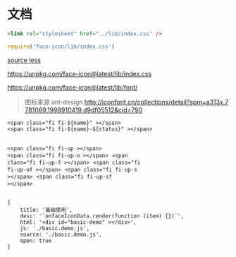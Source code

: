 # 文档


````html
<link rel="stylesheet" href="../lib/index.css" />
````

```js
require('face-icon/lib/index.css')
```
[source less](https://github.com/onface/icon/tree/master/lib)

https://unpkg.com/face-icon@latest/lib/index.css

https://unpkg.com/face-icon@latest/lib/font/


<blockquote cite="http://iconfont.cn/collections/detail?spm=a313x.7781069.1998910419.d9df05512&cid=790">
    图标来源 ant-design <a href="http://iconfont.cn/collections/detail?spm=a313x.7781069.1998910419.d9df05512&cid=790">http://iconfont.cn/collections/detail?spm=a313x.7781069.1998910419.d9df05512&cid=790</a>
</blockquote>
<span class="fi fi-up"></span>
<span class="fi fi-up-o"></span>
<span class="fi fi-up-f"></span>
<span class="fi fi-up-of"></span>
<span class="fi fi-up-s"></span>
<span class="fi fi-up-sf"></span>
<pre>
<code>&lt;span class="fi fi-${name}" &gt;&lt;/span&gt;</code>
<code>&lt;span class="fi fi-${name}-${status}" &gt;&lt;/span&gt;</code>

<code>&lt;span class="fi fi-up &gt;&lt;/span&gt;</code>
<code>&lt;span class="fi fi-up-o &gt;&lt;/span&gt;</code>
<code>&lt;span class="fi fi-up-f &gt;&lt;/span&gt;</code>
<code>&lt;span class="fi fi-up-of &gt;&lt;/span&gt;</code>
<code>&lt;span class="fi fi-up-s &gt;&lt;/span&gt;</code>
<code>&lt;span class="fi fi-up-sf &gt;&lt;/span&gt;</code>
</pre>


````code
{
    title: '基础使用',
    desc: '`onfaceIconData.render(function (item) {})`',
    html: '<div id="basic-demo" ></div>',
    js: './basic.demo.js',
    source: './basic.demo.js',
    open: true
}
````


<style>
.icon {
    display: inline-block;
    color: #666;
    font-size:2em;
    margin-right: .5em;
    margin-bottom: .5em;
    width: 3.5em;
    height: 2em;
    text-align: center;
}
.icon .fi {
    font-size: 1em;
}
.icon-text {
    text-align: center;
    font-size: .2em;
    display: block;
}
body {
    word-break: break-all;
}
</style>
